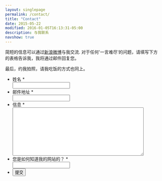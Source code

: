 ```yaml
---
layout: singlepage
permalink: /contact/
title: "Contact"
date: 2015-05-22
modified: 2016-01-05T16:13:31-05:00
description: 与我联系
navshow: true
---
```


简短的信息可以通过[新浪微博](http://weibo.com/p/1005052598417474/home?from=page_100505&mod=TAB&is_all=1#place)与我交流. 对于任何'一言难尽'的问题，请填写下方的表格告诉我，我将通过邮件回复您。 

最后，约我拍照，请我吃饭的方式也同上。
<script>
{ % include wufoo.js %
}
</script>
<form id="form1" name="form1" class="wufoo topLabel page" accept-charset="UTF-8" autocomplete="off" enctype="multipart/form-data" method="post" novalidate action="https://lomoy.wufoo.com/forms/z1pkckg80e5sgb0/#public">
    <ul>
        <li id="foli2" class="notranslate      ">
            <label class="desc" id="title2" for="Field2">
                姓名
                <span id="req_2" class="req">*</span>
            </label>
            <div>
                <input id="Field2" name="Field2" type="text" class="field text medium" value="" maxlength="255" tabindex="1" onkeyup="" required />
            </div>
        </li>
        <li id="foli4" class="notranslate      ">
            <label class="desc" id="title4" for="Field4">
                邮件地址
                <span id="req_4" class="req">*</span>
            </label>
            <div>
                <input id="Field4" name="Field4" type="email" spellcheck="false" class="field text medium" value="" maxlength="255" tabindex="2" required />
            </div>
        </li>
        <li id="foli5" class="notranslate      ">
            <label class="desc" id="title5" for="Field5">
                信息
                <span id="req_5" class="req">*</span>
            </label>
            <div>
                <textarea id="Field5" name="Field5" class="field textarea medium" spellcheck="true" rows="10" cols="50" tabindex="3" onkeyup="" required></textarea>
            </div>
        </li>
        <li id="foli110" class="notranslate      ">
            <label class="desc" id="title110" for="Field110">
                您是如何知道我的网站的？
                <span id="req_110" class="req">*</span>
            </label>
            <div>
                <input id="Field110" name="Field110" type="text" class="field text medium" value="" maxlength="255" tabindex="4" onkeyup="" required />
            </div>
        </li>
        <li class="buttons ">
            <div>
                <input id="saveForm" name="saveForm" class="btTxt submit" type="submit" value="提交" />
            </div>
        </li>
        <li class="hide" style="display: none">
            <label for="comment">Do Not Fill This Out</label>
            <textarea name="comment" id="comment" rows="1" cols="1"></textarea>
            <input type="hidden" id="idstamp" name="idstamp" value="g5epWXgIx6N5PhSemxVVyfPe4a6Pg55InP9eDGOncbo=" />
        </li>
    </ul>
</form>